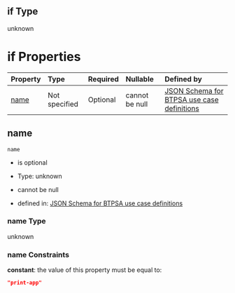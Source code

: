 ## if Type

unknown

# if Properties

| Property      | Type          | Required | Nullable       | Defined by                                                                                                                                                                                                        |
| :------------ | :------------ | :------- | :------------- | :---------------------------------------------------------------------------------------------------------------------------------------------------------------------------------------------------------------- |
| [name](#name) | Not specified | Optional | cannot be null | [JSON Schema for BTPSA use case definitions](btpsa-usecase-properties-services-items-allof-2-then-allof-39-if-properties-name.md "undefined#/properties/services/items/allOf/2/then/allOf/39/if/properties/name") |

## name



`name`

*   is optional

*   Type: unknown

*   cannot be null

*   defined in: [JSON Schema for BTPSA use case definitions](btpsa-usecase-properties-services-items-allof-2-then-allof-39-if-properties-name.md "undefined#/properties/services/items/allOf/2/then/allOf/39/if/properties/name")

### name Type

unknown

### name Constraints

**constant**: the value of this property must be equal to:

```json
"print-app"
```
